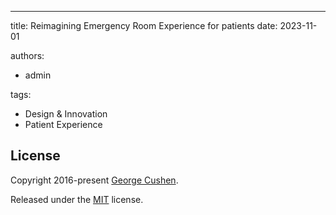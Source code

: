 ---
title: Reimagining Emergency Room Experience for patients 
date: 2023-11-01

authors:
  - admin

tags:
  - Design & Innovation
  - Patient Experience

<!--
<iframe style="border: 1px solid rgba(0, 0, 0, 0.1);" width="800" height="450" src="https://embed.figma.com/proto/m7rGtdYKAm0eVU5MTjbzUL/Team-5%3A-quickER?node-id=728-382&embed-host=share" allowfullscreen></iframe>
--> 


## License

Copyright 2016-present [George Cushen](https://georgecushen.com).

Released under the [MIT](https://github.com/HugoBlox/hugo-blox-builder/blob/main/LICENSE.md) license.
